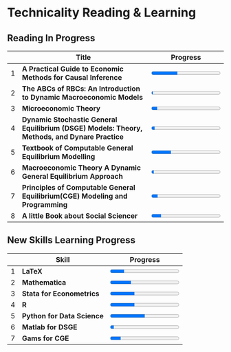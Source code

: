 # Technicality Reading & Learning

## Reading In Progress
|   | Title                                                                                          | Progress                                |
|---|------------------------------------------------------------------------------------------------|-----------------------------------------|
| 1 | **A Practical Guide to Economic Methods for Causal Inference**                                 | <progress value=125 max=329></progress> |
| 2 | **The ABCs of RBCs: An Introduction to Dynamic Macroeconomic Models**                          | <progress value=10  max=442></progress> |
| 3 | **Microeconomic Theory**                                                                       | <progress value=40  max=458></progress> |
| 4 | **Dynamic Stochastic General Equilibrium (DSGE) Models: Theory, Methods, and Dynare Practice** | <progress value=25  max=550></progress> |
| 5 | **Textbook of Computable General Equilibrium Modelling**                                       | <progress value=50  max=177></progress> |
| 6 | **Macroeconomic Theory A Dynamic General Equilibrium Approach**                                | <progress value=20  max=617></progress> |
| 7 | **Principles of Computable General Equilibrium(CGE) Modeling and Programming**                 | <progress value=24  max=272></progress>  |
| 8 | **A little Book about Social Sciencer**                                                        | <progress value=54  max=381></progress> |

## New Skills Learning  Progress
|   | Skill                          | Progress                               |
|---|--------------------------------|----------------------------------------|
| 1 | **LaTeX**                      | <progress value=20 max=100></progress> |
| 2 | **Mathematica**                | <progress value=30 max=100></progress> |
| 3 | **Stata for Econometrics**     | <progress value=35 max=100></progress> |
| 4 | **R**                          | <progress value=35 max=100></progress> |
| 5 | **Python for Data Science**    | <progress value=50 max=100></progress> |
| 6 | **Matlab for DSGE**            | <progress value=5 max=100></progress>  |
| 7 | **Gams for CGE**               | <progress value=15 max=100></progress> |